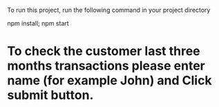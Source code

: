 To run this project, run the following command in your project directory

npm install; npm start

# To check the customer last three months transactions please enter name (for example John) and Click submit button.
